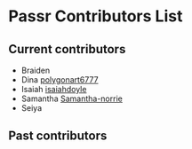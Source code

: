 # Passr Contributors List

## Current contributors

* Braiden 
* Dina [polygonart6777](https://github.com/polygonart6777)
* Isaiah [isaiahdoyle](https://github.com/isaiahdoyle)
* Samantha [Samantha-norrie](https://github.com/Samantha-norrie)
* Seiya


## Past contributors
